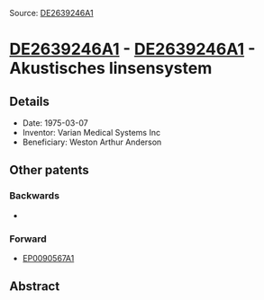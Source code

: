 Source: [DE2639246A1](https://patents.google.com/patent/DE2639246A1)

# [DE2639246A1](DE2639246A1.md) - [DE2639246A1](DE2639246A1.md) - Akustisches linsensystem

## Details

* Date: 1975-03-07
* Inventor: Varian Medical Systems Inc
* Beneficiary: Weston Arthur Anderson

## Other patents

### Backwards
 * 
### Forward
 * [EP0090567A1](EP0090567A1.md)
## Abstract

